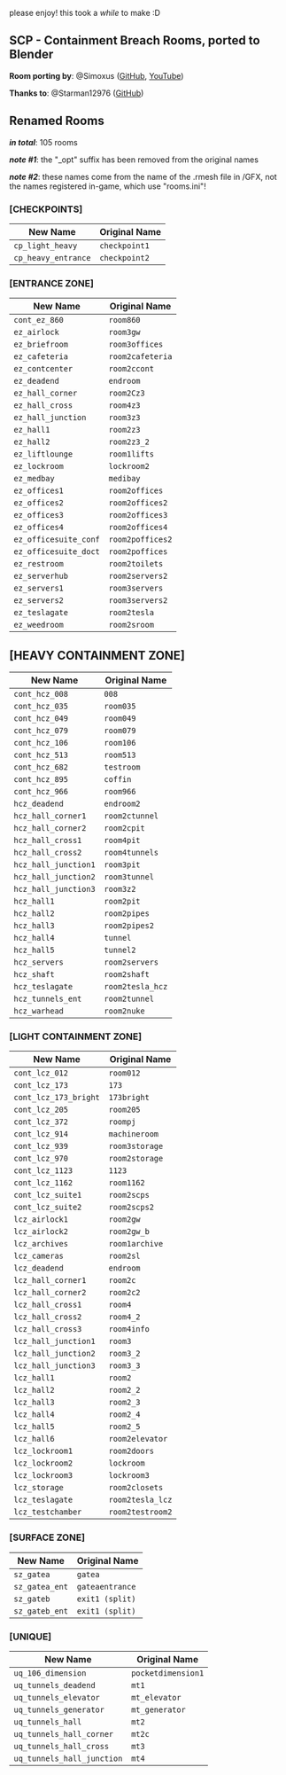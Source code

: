 please enjoy! this took a *while* to make :D

## SCP - Containment Breach Rooms, ported to Blender

**Room porting by**: @Simoxus ([GitHub](https://github.com/Simoxus), [YouTube](https://www.youtube.com/@simoxusofficial))

**Thanks to**: @Starman12976 ([GitHub](https://github.com/Starman12976))

## Renamed Rooms

***in total***: 105 rooms

***note #1***: the "_opt" suffix has been removed from the original names

***note #2***: these names come from the name of the .rmesh file in /GFX, not the names registered in-game, which use "rooms.ini"!

### [CHECKPOINTS]

| New Name | Original Name |
|----------|---------------|
| `cp_light_heavy` | `checkpoint1` |
| `cp_heavy_entrance` | `checkpoint2` |

### [ENTRANCE ZONE]

| New Name | Original Name |
|----------|---------------|
| `cont_ez_860` | `room860` |
| `ez_airlock` | `room3gw` |
| `ez_briefroom` | `room3offices` |
| `ez_cafeteria` | `room2cafeteria` |
| `ez_contcenter` | `room2ccont` |
| `ez_deadend` | `endroom` |
| `ez_hall_corner` | `room2Cz3` |
| `ez_hall_cross` | `room4z3` |
| `ez_hall_junction` | `room3z3` |
| `ez_hall1` | `room2z3` |
| `ez_hall2` | `room2z3_2` |
| `ez_liftlounge` | `room1lifts` |
| `ez_lockroom` | `lockroom2` |
| `ez_medbay` | `medibay` |
| `ez_offices1` | `room2offices` |
| `ez_offices2` | `room2offices2` |
| `ez_offices3` | `room2offices3` |
| `ez_offices4` | `room2offices4` |
| `ez_officesuite_conf` | `room2poffices2` |
| `ez_officesuite_doct` | `room2poffices` |
| `ez_restroom` | `room2toilets` |
| `ez_serverhub` | `room2servers2` |
| `ez_servers1` | `room3servers` |
| `ez_servers2` | `room3servers2` |
| `ez_teslagate` | `room2tesla` |
| `ez_weedroom` | `room2sroom` |

## [HEAVY CONTAINMENT ZONE]

| New Name | Original Name |
|----------|---------------|
| `cont_hcz_008` | `008` |
| `cont_hcz_035` | `room035` |
| `cont_hcz_049` | `room049` |
| `cont_hcz_079` | `room079` |
| `cont_hcz_106` | `room106` |
| `cont_hcz_513` | `room513` |
| `cont_hcz_682` | `testroom` |
| `cont_hcz_895` | `coffin` |
| `cont_hcz_966` | `room966` |
| `hcz_deadend` | `endroom2` |
| `hcz_hall_corner1` | `room2ctunnel` |
| `hcz_hall_corner2` | `room2cpit` |
| `hcz_hall_cross1` | `room4pit` |
| `hcz_hall_cross2` | `room4tunnels` |
| `hcz_hall_junction1` | `room3pit` |
| `hcz_hall_junction2` | `room3tunnel` |
| `hcz_hall_junction3` | `room3z2` |
| `hcz_hall1` | `room2pit` |
| `hcz_hall2` | `room2pipes` |
| `hcz_hall3` | `room2pipes2` |
| `hcz_hall4` | `tunnel` |
| `hcz_hall5` | `tunnel2` |
| `hcz_servers` | `room2servers` |
| `hcz_shaft` | `room2shaft` |
| `hcz_teslagate` | `room2tesla_hcz` |
| `hcz_tunnels_ent` | `room2tunnel` |
| `hcz_warhead` | `room2nuke` |

### [LIGHT CONTAINMENT ZONE]

| New Name | Original Name |
|----------|---------------|
| `cont_lcz_012` | `room012` |
| `cont_lcz_173` | `173` |
| `cont_lcz_173_bright` | `173bright` |
| `cont_lcz_205` | `room205` |
| `cont_lcz_372` | `roompj` |
| `cont_lcz_914` | `machineroom` |
| `cont_lcz_939` | `room3storage` |
| `cont_lcz_970` | `room2storage` |
| `cont_lcz_1123` | `1123` |
| `cont_lcz_1162` | `room1162` |
| `cont_lcz_suite1` | `room2scps` |
| `cont_lcz_suite2` | `room2scps2` |
| `lcz_airlock1` | `room2gw` |
| `lcz_airlock2` | `room2gw_b` |
| `lcz_archives` | `room1archive` |
| `lcz_cameras` | `room2sl` |
| `lcz_deadend` | `endroom` |
| `lcz_hall_corner1` | `room2c` |
| `lcz_hall_corner2` | `room2c2` |
| `lcz_hall_cross1` | `room4` |
| `lcz_hall_cross2` | `room4_2` |
| `lcz_hall_cross3` | `room4info` |
| `lcz_hall_junction1` | `room3` |
| `lcz_hall_junction2` | `room3_2` |
| `lcz_hall_junction3` | `room3_3` |
| `lcz_hall1` | `room2` |
| `lcz_hall2` | `room2_2` |
| `lcz_hall3` | `room2_3` |
| `lcz_hall4` | `room2_4` |
| `lcz_hall5` | `room2_5` |
| `lcz_hall6` | `room2elevator` |
| `lcz_lockroom1` | `room2doors` |
| `lcz_lockroom2` | `lockroom` |
| `lcz_lockroom3` | `lockroom3` |
| `lcz_storage` | `room2closets` |
| `lcz_teslagate` | `room2tesla_lcz` |
| `lcz_testchamber` | `room2testroom2` |

### [SURFACE ZONE]

| New Name | Original Name |
|----------|---------------|
| `sz_gatea` | `gatea` |
| `sz_gatea_ent` | `gateaentrance` |
| `sz_gateb` | `exit1 (split)` |
| `sz_gateb_ent` | `exit1 (split)` |

### [UNIQUE]

| New Name | Original Name |
|----------|---------------|
| `uq_106_dimension` | `pocketdimension1` |
| `uq_tunnels_deadend` | `mt1` |
| `uq_tunnels_elevator` | `mt_elevator` |
| `uq_tunnels_generator` | `mt_generator` |
| `uq_tunnels_hall` | `mt2` |
| `uq_tunnels_hall_corner` | `mt2c` |
| `uq_tunnels_hall_cross` | `mt3` |
| `uq_tunnels_hall_junction` | `mt4` |
